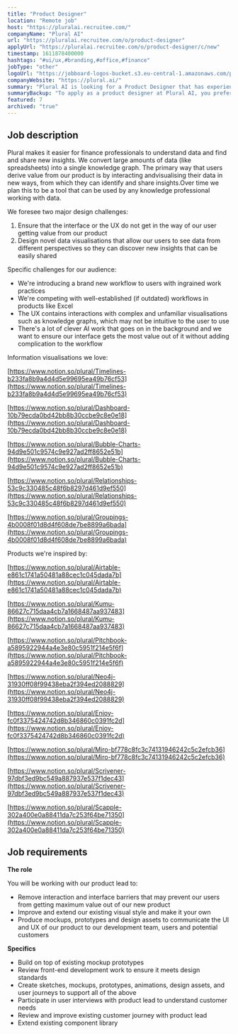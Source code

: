 ```yaml
---
title: "Product Designer"
location: "Remote job"
host: "https://pluralai.recruitee.com/"
companyName: "Plural AI"
url: "https://pluralai.recruitee.com/o/product-designer"
applyUrl: "https://pluralai.recruitee.com/o/product-designer/c/new"
timestamp: 1611878400000
hashtags: "#ui/ux,#branding,#office,#finance"
jobType: "other"
logoUrl: "https://jobboard-logos-bucket.s3.eu-central-1.amazonaws.com/plural-ai"
companyWebsite: "https://plural.ai/"
summary: "Plural AI is looking for a Product Designer that has experience in: #ui/ux, #branding, #office."
summaryBackup: "To apply as a product designer at Plural AI, you preferably need to have some knowledge of: #ui/ux, #branding, #office."
featured: 7
archived: "true"
---
```


## Job description

Plural makes it easier for finance professionals to understand data and find and share new insights. We convert large amounts of data (like spreadsheets) into a single knowledge graph. The primary way that users derive value from our product is by interacting andvisualising their data in new ways, from which they can identify and share insights.Over time we plan this to be a tool that can be used by any knowledge professional working with data.

We foresee two major design challenges:

1.  Ensure that the interface or the UX do not get in the way of our user getting value from our product
2.  Design novel data visualisations that allow our users to see data from different perspectives so they can discover new insights that can be easily shared

Specific challenges for our audience:

*   We're introducing a brand new workflow to users with ingrained work practices
*   We're competing with well-established (if outdated) workflows in products like Excel
*   The UX contains interactions with complex and unfamiliar visualisations such as knowledge graphs, which may not be intuitive to the user to use
*   There's a lot of clever AI work that goes on in the background and we want to ensure our interface gets the most value out of it without adding complication to the workflow

Information visualisations we love:

[https://www.notion.so/plural/Timelines-b233fa8b9a4d4d5e99695ea49b76cf53](https://www.notion.so/plural/Timelines-b233fa8b9a4d4d5e99695ea49b76cf53)

[https://www.notion.so/plural/Dashboard-10b79ecda0bd42bb8b30ccbe9c8e0e18](https://www.notion.so/plural/Dashboard-10b79ecda0bd42bb8b30ccbe9c8e0e18)

[https://www.notion.so/plural/Bubble-Charts-94d9e501c9574c9e927ad2ff8652e51b](https://www.notion.so/plural/Bubble-Charts-94d9e501c9574c9e927ad2ff8652e51b)

[https://www.notion.so/plural/Relationships-53c9c330485c48f6b8297d461d9ef550](https://www.notion.so/plural/Relationships-53c9c330485c48f6b8297d461d9ef550)

[https://www.notion.so/plural/Groupings-4b0008f01d8d4f608de7be8899a6bada](https://www.notion.so/plural/Groupings-4b0008f01d8d4f608de7be8899a6bada)

Products we're inspired by:

[https://www.notion.so/plural/Airtable-e861c1741a50481a88cec1c045dada7b](https://www.notion.so/plural/Airtable-e861c1741a50481a88cec1c045dada7b)

[https://www.notion.so/plural/Kumu-86627c715daa4cb7a1668487aa937483](https://www.notion.so/plural/Kumu-86627c715daa4cb7a1668487aa937483)

[https://www.notion.so/plural/Pitchbook-a5895922944a4e3e80c5951f214e5f6f](https://www.notion.so/plural/Pitchbook-a5895922944a4e3e80c5951f214e5f6f)

[https://www.notion.so/plural/Neo4j-31930ff08f99438eba2f394ed2088829](https://www.notion.so/plural/Neo4j-31930ff08f99438eba2f394ed2088829)

[https://www.notion.so/plural/Enjoy-fc0f3375424742d8b346860c0391fc2d](https://www.notion.so/plural/Enjoy-fc0f3375424742d8b346860c0391fc2d)

[https://www.notion.so/plural/Miro-bf778c8fc3c74131946242c5c2efcb36](https://www.notion.so/plural/Miro-bf778c8fc3c74131946242c5c2efcb36)

[https://www.notion.so/plural/Scrivener-97dbf3ed9bc549a887937e537f1dec43](https://www.notion.so/plural/Scrivener-97dbf3ed9bc549a887937e537f1dec43)

[https://www.notion.so/plural/Scapple-302a400e0a88411da7c253f64be71350](https://www.notion.so/plural/Scapple-302a400e0a88411da7c253f64be71350)

## Job requirements

**The role**

You will be working with our product lead to:

*   Remove interaction and interface barriers that may prevent our users from getting maximum value out of our new product
*   Improve and extend our existing visual style and make it your own
*   Produce mockups, prototypes and design assets to communicate the UI and UX of our product to our development team, users and potential customers

**Specifics**

*   Build on top of existing mockup prototypes
*   Review front-end development work to ensure it meets design standards
*   Create sketches, mockups, prototypes, animations, design assets, and user journeys to support all of the above
*   Participate in user interviews with product lead to understand customer needs
*   Review and improve existing customer journey with product lead
*   Extend existing component library
